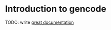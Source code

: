 # Introduction to gencode

TODO: write [great documentation](http://jacobian.org/writing/great-documentation/what-to-write/)
